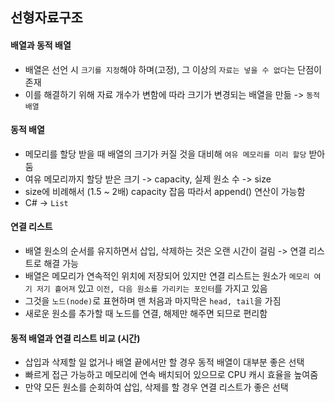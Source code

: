 ## 선형자료구조

#### 배열과 동적 배열
- 배열은 선언 시 `크기를 지정`해야 하며(고정), 그 이상의 `자료는 넣을 수 없다`는 단점이 존재
- 이를 해결하기 위해 자료 개수가 변함에 따라 크기가 변경되는 배열을 만듦 -> `동적 배열`

#### 동적 배열
- 메모리를 할당 받을 때 배열의 크기가 커질 것을 대비해 `여유 메모리를 미리 할당` 받아 둠
- 여유 메모리까지 할당 받은 크기 -> capacity, 실제 원소 수 -> size
- size에 비례해서 (1.5 ~ 2배) capacity 잡음 따라서 append() 연산이 가능함
- C# -> `List`

#### 연결 리스트
- 배열 원소의 순서를 유지하면서 삽입, 삭제하는 것은 오랜 시간이 걸림 -> 연결 리스트로 해결 가능
- 배열은 메모리가 연속적인 위치에 저장되어 있지만 연결 리스트는 원소가 `메모리 여기 저기 흩어져` 있고 `이전, 다음 원소를 가리키는 포인터`를 가지고 있음
- 그것을 `노드(node)`로 표현하며 맨 처음과 마지막은 `head, tail`을 가짐
- 새로운 원소를 추가할 때 노드를 연결, 해제만 해주면 되므로 편리함

#### 동적 배열과 연결 리스트 비교 (시간)
- 삽입과 삭제할 일 없거나 배열 끝에서만 할 경우 동적 배열이 대부분 좋은 선택
- 빠르게 접근 가능하고 메모리에 연속 배치되어 있으므로 CPU 캐시 효율을 높여줌
- 만약 모든 원소를 순회하여 삽입, 삭제를 할 경우 연결 리스트가 좋은 선택
